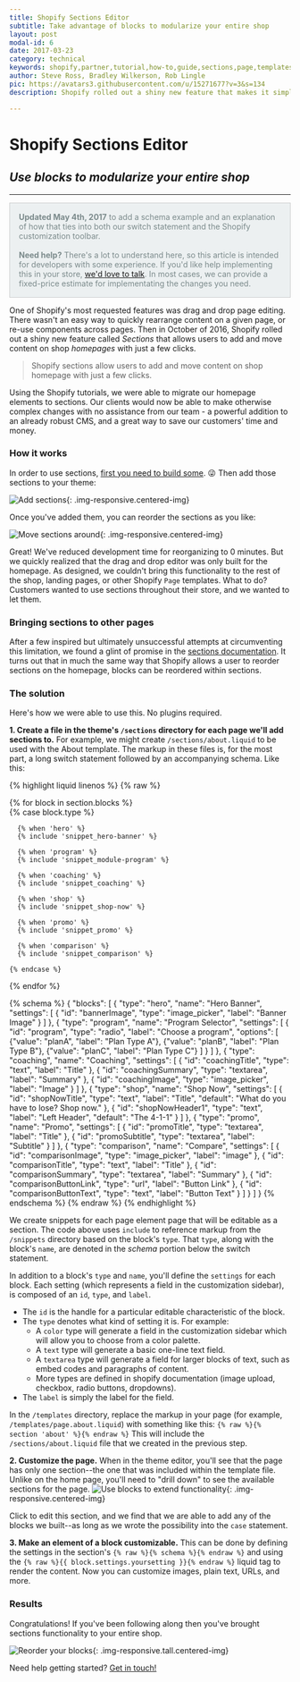 ```yaml
---
title: Shopify Sections Editor
subtitle: Take advantage of blocks to modularize your entire shop
layout: post
modal-id: 6
date: 2017-03-23
category: technical
keywords: shopify,partner,tutorial,how-to,guide,sections,page,templates,developer,liquid,template
author: Steve Ross, Bradley Wilkerson, Rob Lingle
pic: https://avatars3.githubusercontent.com/u/15271677?v=3&s=134
description: Shopify rolled out a shiny new feature that makes it simple for customers to edit their home page. But what about the rest of the site? Wouldn't it be great if your customers could use that same functionality across the site? Learn how we found a workaround for using this powerful feature on all of the page templates in shopify.

---
```


# Shopify Sections Editor

## *Use blocks to modularize your entire shop*

___
<div style="background-color: #ecf0f1; color: #7b8a8b; border: 1px solid #ccc; padding: 1rem;">
  <strong>Updated May 4th, 2017</strong> to add a schema example and an explanation of how that ties into both our switch statement and the Shopify customization toolbar.
  <br /><br />
  <strong>Need help?</strong> There's a lot to understand here, so this article is intended for developers with some experience. If you'd like help implementing this in your store, <a href="#contact">we'd love to talk</a>. In most cases, we can provide a fixed-price estimate for implementating the changes you need.
</div>

One of Shopify's most requested features was drag and drop page editing. There wasn't an easy way to quickly rearrange content on a given page, or re-use components across pages. Then in October of 2016, Shopify rolled out a shiny new feature called *Sections* that allows users to add and move content on shop *homepages* with just a few clicks.

>  <i class="fa fa-quote-left"></i>
>  Shopify sections allow users to add and move content on shop homepage with just a few clicks.

Using the Shopify tutorials, we were able to migrate our homepage elements to sections.
Our clients would now be able to make otherwise complex changes with no assistance from our team - a powerful
addition to an already robust CMS, and a great way to save our customers' time and money.

### How it works

In order to use sections, [first you need to build some](https://help.shopify.com/manual/using-themes/sections). :stuck_out_tongue_winking_eye:
Then add those sections to your theme: 

![Add sections](/img/portfolio/insert-shopify-sections.gif){: .img-responsive.centered-img}

Once you've added them, you can reorder the sections as you like: 

![Move sections around](/img/portfolio/move-around-shopify-sections.gif){: .img-responsive.centered-img}

Great! We've reduced development time for reorganizing to 0 minutes. But we quickly realized that the drag and drop editor was only built for the homepage.
As designed, we couldn't bring this functionality to the rest of the shop, landing pages, or other Shopify `Page` templates. What to do? Customers wanted to use sections throughout their store, and we wanted to let them.

### Bringing sections to other pages

After a few inspired but ultimately unsuccessful attempts at circumventing this limitation, we found a glint of promise in the [sections documentation](https://help.shopify.com/themes/development/theme-editor/sections#blocks). It turns out that in much the same way that Shopify allows a user to reorder sections on the homepage, blocks can be reordered within sections.

### The solution

Here's how we were able to use this. No plugins required.

**1. Create a file in the theme's `/sections` directory for each page we'll add sections to.** For example, we might create `/sections/about.liquid` to be used with the About template. The markup in these files is, for the most part, a long switch statement followed by an accompanying schema. Like this:

{% highlight liquid linenos %}
{% raw %}
<div>
  {% for block in section.blocks %}
  <div class="grid-item" {{ block.shopify_attributes }}>
    {% case block.type %}

      {% when 'hero' %}
      {% include 'snippet_hero-banner' %}

      {% when 'program' %}
      {% include 'snippet_module-program' %}

      {% when 'coaching' %}
      {% include 'snippet_coaching' %}

      {% when 'shop' %}
      {% include 'snippet_shop-now' %}

      {% when 'promo' %}
      {% include 'snippet_promo' %}

      {% when 'comparison' %}
      {% include 'snippet_comparison' %}

    {% endcase %}
  </div>
  {% endfor %}
</div>

{% schema %}
  {
    "blocks": [
      {
        "type": "hero",
        "name": "Hero Banner",
        "settings": [
          {
            "id": "bannerImage",
            "type": "image_picker",
            "label": "Banner Image"
          }
        ]
      },
      {
        "type": "program",
        "name": "Program Selector",
        "settings": [
          {
            "id": "program",
            "type": "radio",
            "label": "Choose a program",
            "options": [
              {"value": "planA", "label": "Plan Type A"},
              {"value": "planB", "label": "Plan Type B"},
              {"value": "planC", "label": "Plan Type C"}
            ]
          }
        ]
      },
      {
        "type": "coaching",
        "name": "Coaching",
        "settings": [
          {
            "id": "coachingTitle",
            "type": "text",
            "label": "Title"
          },
          {
            "id": "coachingSummary",
            "type": "textarea",
            "label": "Summary"
          },
          {
            "id": "coachingImage",
            "type": "image_picker",
            "label": "Image"
          }
        ]
      },
      {
        "type": "shop",
        "name": "Shop Now",
        "settings": [
          {
            "id": "shopNowTitle",
            "type": "text",
            "label": "Title",
            "default": "What do you have to lose? Shop now."
          },
          {
            "id": "shopNowHeader1",
            "type": "text",
            "label": "Left Header",
            "default": "The 4-1-1"
          }
        ]
      },
      {
        "type": "promo",
        "name": "Promo",
        "settings": [
          {
            "id": "promoTitle",
            "type": "textarea",
            "label": "Title"
          },
          {
            "id": "promoSubtitle",
            "type": "textarea",
            "label": "Subtitle"
          }
        ]
      },
      {
        "type": "comparison",
        "name": "Compare",
        "settings": [
          {
            "id": "comparisonImage",
            "type": "image_picker",
            "label": "image"
          },
          {
            "id": "comparisonTitle",
            "type": "text",
            "label": "Title"
          },
          {
            "id": "comparisonSummary",
            "type": "textarea",
            "label": "Summary"
          },
          {
            "id": "comparisonButtonLink",
            "type": "url",
            "label": "Button Link"
          },
          {
            "id": "comparisonButtonText",
            "type": "text",
            "label": "Button Text"
          }
        ]
      }
    ]
  }
{% endschema %}
{% endraw %}
{% endhighlight %} 

We create snippets for each page element page that will be editable as a section.
The code above uses `include` to reference markup from the `/snippets` directory based on the block's `type`.
That `type`, along with the block's `name`, are denoted in the _schema_ portion below the switch statement. 

In addition to a block's `type` and `name`, you'll define the `settings` for each block. Each setting (which represents a field in the customization sidebar), is composed of an `id`, `type`, and `label`.

- The `id` is the handle for a particular editable characteristic of the block. 
- The `type` denotes what kind of setting it is. For example:
    - A `color` type will generate a field in the customization sidebar which will allow you to choose from a color palette. 
    - A `text` type will generate a basic one-line text field. 
    - A `textarea` type will generate a field for larger blocks of text, such as embed codes and paragraphs of content. 
    - More types are defined in shopify documentation (image upload, checkbox, radio buttons, dropdowns).
- The `label` is simply the label for the field.

In the `/templates` directory, replace the markup in your page (for example, `/templates/page.about.liquid`) with something like this: `{% raw %}{% section 'about' %}{% endraw %}`
This will include the `/sections/about.liquid` file that we created in the previous step.

**2. Customize the page.** When in the theme editor, you'll see that the page has only one section--the one that was included within the template file. Unlike on the home page, you'll need to "drill down" to see the available sections for the page.
![Use blocks to extend functionality]( /img/portfolio/editblocks.jpg "Blocks are the answer!" ){: .img-responsive.centered-img}

Click to edit this section, and we find that we are able to add any of the blocks we built--as long as we wrote the possibility into the `case` statement.

**3. Make an element of a block customizable.** This can be done by defining the settings in the section's `{% raw %}{% schema %}{% endraw %}` and using the  `{% raw %}{{ block.settings.yoursetting }}{% endraw %}` liquid tag to render the content.
Now you can customize images, plain text, URLs, and more.

### Results

Congratulations! If you've been following along then you've brought sections functionality to your entire shop.

![Reorder your blocks]( /img/portfolio/reorder.gif "Problem Solved!" ){: .img-responsive.tall.centered-img}

Need help getting started? [Get in touch!](/#contact)